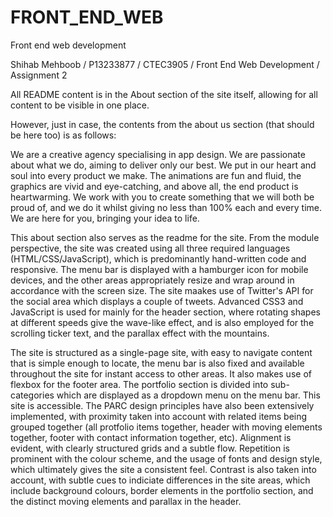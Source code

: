 # FRONT_END_WEB
Front end web development

Shihab Mehboob / P13233877 / CTEC3905 / Front End Web Development / Assignment 2

All README content is in the About section of the site itself, allowing for all content to be visible in one place.

However, just in case, the contents from the about us section (that should be here too) is as follows: 

We are a creative agency specialising in app design. We are passionate about what we do, aiming to deliver only our best. We put in our heart and soul into every product we make. The animations are fun and fluid, the graphics are vivid and eye-catching, and above all, the end product is heartwarming. We work with you to create something that we will both be proud of, and we do it whilst giving no less than 100% each and every time. We are here for you, bringing your idea to life.

This about section also serves as the readme for the site. From the module perspective, the site was created using all three required languages (HTML/CSS/JavaScript), which is predominantly hand-written code and responsive. The menu bar is displayed with a hamburger icon for mobile devices, and the other areas appropriately resize and wrap around in accordance with the screen size. The site maakes use of Twitter's API for the social area which displays a couple of tweets. Advanced CSS3 and JavaScript is used for mainly for the header section, where rotating shapes at different speeds give the wave-like effect, and is also employed for the scrolling ticker text, and the parallax effect with the mountains.

The site is structured as a single-page site, with easy to navigate content that is simple enough to locate, the menu bar is also fixed and available throughout the site for instant access to other areas. It also makes use of flexbox for the footer area. The portfolio section is divided into sub-categories which are displayed as a dropdown menu on the menu bar. This site is accessible. The PARC design principles have also been extensively implemented, with proximity taken into account with related items being grouped together (all protfolio items together, header with moving elements together, footer with contact information together, etc). Alignment is evident, with clearly structured grids and a subtle flow. Repetition is prominent with the colour scheme, and the usage of fonts and design style, which ultimately gives the site a consistent feel. Contrast is also taken into account, with subtle cues to indiciate differences in the site areas, which include background colours, border elements in the portfolio section, and the distinct moving elements and parallax in the header.
